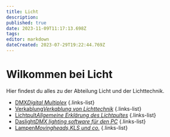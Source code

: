 ```yaml
---
title: Licht
description: 
published: true
date: 2023-11-09T11:17:13.698Z
tags: 
editor: markdown
dateCreated: 2023-07-29T19:22:44.769Z
---
```


# Wilkommen bei Licht
Hier findest du alles zu der Abteilung Licht und der Lichttechnik.


- [DMX*Digital Multiplex*](/licht/dmx)
{.links-list}
- [Verkablung*Verkablung von Lichttechnik*](/licht/verkablung)
{.links-list}
- [Lichtpult*Allgemeine Erklärung des Lichtpultes*](/licht/lichtpult)
{.links-list}
- [Daslight*DMX lighting software für den PC*](/licht/daslight)
{.links-list}
- [Lampen*Movingheads,KLS und co.*](/licht/Lampen)
{.links-list}